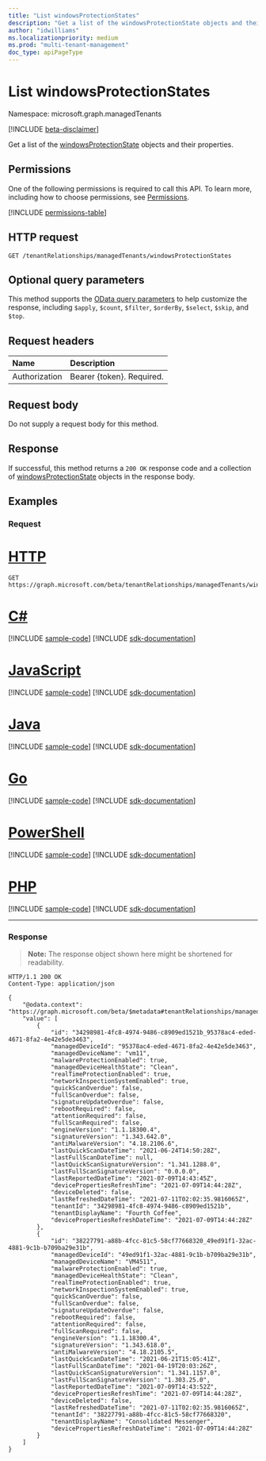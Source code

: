 ```yaml
---
title: "List windowsProtectionStates"
description: "Get a list of the windowsProtectionState objects and their properties."
author: "idwilliams"
ms.localizationpriority: medium
ms.prod: "multi-tenant-management"
doc_type: apiPageType
---
```


# List windowsProtectionStates
Namespace: microsoft.graph.managedTenants

[!INCLUDE [beta-disclaimer](../../includes/beta-disclaimer.md)]

Get a list of the [windowsProtectionState](../resources/managedtenants-windowsprotectionstate.md) objects and their properties.

## Permissions
One of the following permissions is required to call this API. To learn more, including how to choose permissions, see [Permissions](/graph/permissions-reference).

<!-- { "blockType": "permissions", "name": "managedtenants_managedtenant_list_windowsprotectionstates" } -->
[!INCLUDE [permissions-table](../includes/permissions/managedtenants-managedtenant-list-windowsprotectionstates-permissions.md)]

## HTTP request

<!-- {
  "blockType": "ignored"
}
-->
``` http
GET /tenantRelationships/managedTenants/windowsProtectionStates
```

## Optional query parameters
This method supports the [OData query parameters](/graph/query-parameters) to help customize the response, including `$apply`, `$count`, `$filter`, `$orderBy`, `$select`, `$skip`, and `$top`.

## Request headers
|Name|Description|
|:---|:---|
|Authorization|Bearer {token}. Required.|

## Request body
Do not supply a request body for this method.

## Response

If successful, this method returns a `200 OK` response code and a collection of [windowsProtectionState](../resources/managedtenants-windowsprotectionstate.md) objects in the response body.

## Examples

### Request

# [HTTP](#tab/http)
<!-- {
  "blockType": "request",
  "name": "list_windowsprotectionstate"
}
-->
``` http
GET https://graph.microsoft.com/beta/tenantRelationships/managedTenants/windowsProtectionStates
```

# [C#](#tab/csharp)
[!INCLUDE [sample-code](../includes/snippets/csharp/list-windowsprotectionstate-csharp-snippets.md)]
[!INCLUDE [sdk-documentation](../includes/snippets/snippets-sdk-documentation-link.md)]

# [JavaScript](#tab/javascript)
[!INCLUDE [sample-code](../includes/snippets/javascript/list-windowsprotectionstate-javascript-snippets.md)]
[!INCLUDE [sdk-documentation](../includes/snippets/snippets-sdk-documentation-link.md)]

# [Java](#tab/java)
[!INCLUDE [sample-code](../includes/snippets/java/list-windowsprotectionstate-java-snippets.md)]
[!INCLUDE [sdk-documentation](../includes/snippets/snippets-sdk-documentation-link.md)]

# [Go](#tab/go)
[!INCLUDE [sample-code](../includes/snippets/go/list-windowsprotectionstate-go-snippets.md)]
[!INCLUDE [sdk-documentation](../includes/snippets/snippets-sdk-documentation-link.md)]

# [PowerShell](#tab/powershell)
[!INCLUDE [sample-code](../includes/snippets/powershell/list-windowsprotectionstate-powershell-snippets.md)]
[!INCLUDE [sdk-documentation](../includes/snippets/snippets-sdk-documentation-link.md)]

# [PHP](#tab/php)
[!INCLUDE [sample-code](../includes/snippets/php/list-windowsprotectionstate-php-snippets.md)]
[!INCLUDE [sdk-documentation](../includes/snippets/snippets-sdk-documentation-link.md)]

---

### Response
>**Note:** The response object shown here might be shortened for readability.
<!-- {
  "blockType": "response",
  "truncated": true,
  "@odata.type": "Collection(microsoft.graph.managedTenants.windowsProtectionState)"
}
-->
``` http
HTTP/1.1 200 OK
Content-Type: application/json

{
    "@odata.context": "https://graph.microsoft.com/beta/$metadata#tenantRelationships/managedTenants/windowsProtectionStates",
    "value": [
        {
            "id": "34298981-4fc8-4974-9486-c8909ed1521b_95378ac4-eded-4671-8fa2-4e42e5de3463",
            "managedDeviceId": "95378ac4-eded-4671-8fa2-4e42e5de3463",
            "managedDeviceName": "vm11",
            "malwareProtectionEnabled": true,
            "managedDeviceHealthState": "Clean",
            "realTimeProtectionEnabled": true,
            "networkInspectionSystemEnabled": true,
            "quickScanOverdue": false,
            "fullScanOverdue": false,
            "signatureUpdateOverdue": false,
            "rebootRequired": false,
            "attentionRequired": false,
            "fullScanRequired": false,
            "engineVersion": "1.1.18300.4",
            "signatureVersion": "1.343.642.0",
            "antiMalwareVersion": "4.18.2106.6",
            "lastQuickScanDateTime": "2021-06-24T14:50:28Z",
            "lastFullScanDateTime": null,
            "lastQuickScanSignatureVersion": "1.341.1288.0",
            "lastFullScanSignatureVersion": "0.0.0.0",
            "lastReportedDateTime": "2021-07-09T14:43:45Z",
            "devicePropertiesRefreshTime": "2021-07-09T14:44:28Z",
            "deviceDeleted": false,
            "lastRefreshedDateTime": "2021-07-11T02:02:35.9816065Z",
            "tenantId": "34298981-4fc8-4974-9486-c8909ed1521b",
            "tenantDisplayName": "Fourth Coffee",
            "devicePropertiesRefreshDateTime": "2021-07-09T14:44:28Z"
        },
        {
            "id": "38227791-a88b-4fcc-81c5-58cf77668320_49ed91f1-32ac-4881-9c1b-b709ba29e31b",
            "managedDeviceId": "49ed91f1-32ac-4881-9c1b-b709ba29e31b",
            "managedDeviceName": "VM4511",
            "malwareProtectionEnabled": true,
            "managedDeviceHealthState": "Clean",
            "realTimeProtectionEnabled": true,
            "networkInspectionSystemEnabled": true,
            "quickScanOverdue": false,
            "fullScanOverdue": false,
            "signatureUpdateOverdue": false,
            "rebootRequired": false,
            "attentionRequired": false,
            "fullScanRequired": false,
            "engineVersion": "1.1.18300.4",
            "signatureVersion": "1.343.618.0",
            "antiMalwareVersion": "4.18.2105.5",
            "lastQuickScanDateTime": "2021-06-21T15:05:41Z",
            "lastFullScanDateTime": "2021-04-19T20:03:26Z",
            "lastQuickScanSignatureVersion": "1.341.1157.0",
            "lastFullScanSignatureVersion": "1.303.25.0",
            "lastReportedDateTime": "2021-07-09T14:43:52Z",
            "devicePropertiesRefreshTime": "2021-07-09T14:44:28Z",
            "deviceDeleted": false,
            "lastRefreshedDateTime": "2021-07-11T02:02:35.9816065Z",
            "tenantId": "38227791-a88b-4fcc-81c5-58cf77668320",
            "tenantDisplayName": "Consolidated Messenger",
            "devicePropertiesRefreshDateTime": "2021-07-09T14:44:28Z"
        }
    ]
}
```

